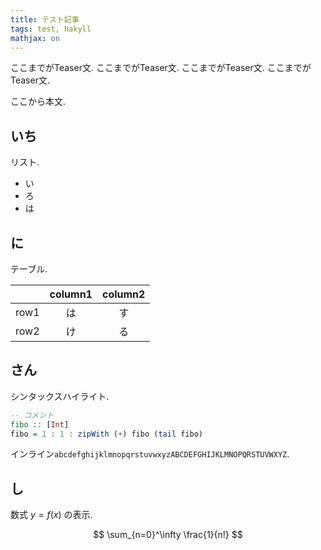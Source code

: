 ```yaml
---
title: テスト記事
tags: test, hakyll
mathjax: on
---
```


ここまでがTeaser文.
ここまでがTeaser文.
ここまでがTeaser文.
ここまでがTeaser文.

<!--more-->

ここから本文.

## いち
リスト.

- い
- ろ
- は

## に
テーブル.

|   |column1|column2|
|:--|:----:|:------:|
|row1|は     |す|
|row2|け     |る|

## さん
シンタックスハイライト. 
```haskell
-- コメント
fibo :: [Int]
fibo = 1 : 1 : zipWith (+) fibo (tail fibo)
```

インライン`abcdefghijklmnopqrstuvwxyzABCDEFGHIJKLMNOPQRSTUVWXYZ`.

## し
数式 $y=f(x)$ の表示.

$$
\sum_{n=0}^\infty \frac{1}{n!}
$$
